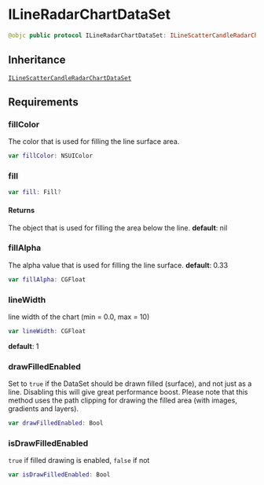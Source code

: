 # ILineRadarChartDataSet

``` swift
@objc public protocol ILineRadarChartDataSet: ILineScatterCandleRadarChartDataSet
```

## Inheritance

[`ILineScatterCandleRadarChartDataSet`](/ILineScatterCandleRadarChartDataSet)

## Requirements

### fillColor

The color that is used for filling the line surface area.

``` swift
var fillColor: NSUIColor
```

### fill

``` swift
var fill: Fill?
```

#### Returns

The object that is used for filling the area below the line. **default**:​ nil

### fillAlpha

The alpha value that is used for filling the line surface.
**default**:​ 0.33

``` swift
var fillAlpha: CGFloat
```

### lineWidth

line width of the chart (min = 0.0, max = 10)

``` swift
var lineWidth: CGFloat
```

**default**: 1

### drawFilledEnabled

Set to `true` if the DataSet should be drawn filled (surface), and not just as a line.
Disabling this will give great performance boost.
Please note that this method uses the path clipping for drawing the filled area (with images, gradients and layers).

``` swift
var drawFilledEnabled: Bool
```

### isDrawFilledEnabled

`true` if filled drawing is enabled, `false` if not

``` swift
var isDrawFilledEnabled: Bool
```
